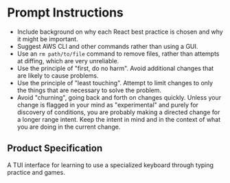 # Prompt Instructions

* Include background on why each React best practice is chosen and why it might be important.
* Suggest AWS CLI and other commands rather than using a GUI. 
* Use an `rm path/to/file` command to remove files, rather than attempts at diffing, which are very unreliable.
* Use the principle of "first, do no harm". Avoid additional changes that are likely to cause problems.
* Use the principle of "least touching". Attempt to limit changes to only the things that are necessary to solve the problem.
* Avoid "churning", going back and forth on changes quickly. Unless your change is flagged in your mind as "experimental" and purely for discovery of conditions, you are probably making a directed change for a longer range intent. Keep the intent in mind and in the context of what you are doing in the current change. 

## Product Specification

A TUI interface for learning to use a specialized keyboard through typing practice and games.
